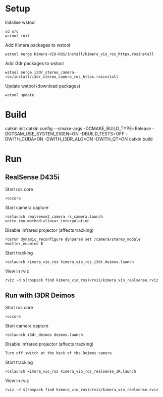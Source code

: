 # Setup
Initalise wstool
```
cd src
wstool init
```

Add Kimera packages to wstool
```
wstool merge Kimera-VIO-ROS/install/kimera_vio_ros_https.rosinstall
```

Add i3dr packages to wstool
```
wstool merge i3dr_stereo_camera-ros/install/i3dr_stereo_camera_ros_https.rosinstall
```

Update wstool (download packages)
```
wstool update
```

# Build
catkin init
catkin config --cmake-args -DCMAKE_BUILD_TYPE=Release -DGTSAM_USE_SYSTEM_EIGEN=ON -DBUILD_TESTS=OFF -DWITH_CUDA=ON -DWITH_I3DR_ALG=ON -DWITH_QT=ON
catkin build

# Run
## RealSense D435i

Start ros core
```
roscore
```

Start camera capture
```
roslaunch realsense2_camera rs_camera.launch unite_imu_method:=linear_interpolation
```

Disable infrared projector (affects tracking)
```
rosrun dynamic_reconfigure dynparam set /camera/stereo_module emitter_enabled 0
```

Start tracking
```
roslaunch kimera_vio_ros kimera_vio_ros_i3dr_deimos.launch
```

View in rviz
```
rviz -d $(rospack find kimera_vio_ros)/rviz/kimera_vio_realsense.rviz
```

## Run with I3DR Deimos

Start ros core
```
roscore
```

Start camera capture
```
roslaunch i3dr_deimos deimos.launch 
```

Disable infrared projector (affects tracking)
```
Turn off switch at the back of the Deimos camera
```

Start tracking
```
roslaunch kimera_vio_ros kimera_vio_ros_realsense_IR.launch
```

View in rviz
```
rviz -d $(rospack find kimera_vio_ros)/rviz/kimera_vio_realsense.rviz
```